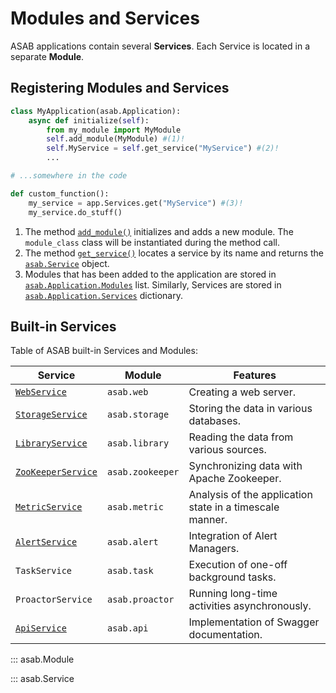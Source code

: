 # Modules and Services

ASAB applications contain several **Services**. Each Service is located in a separate **Module**.


## Registering Modules and Services

``` python
class MyApplication(asab.Application):
	async def initialize(self):
		from my_module import MyModule
		self.add_module(MyModule) #(1)!
		self.MyService = self.get_service("MyService") #(2)!
		...

# ...somewhere in the code

def custom_function():
	my_service = app.Services.get("MyService") #(3)!
	my_service.do_stuff()
```

1. The method [`add_module()`](/reference/application/reference/#asab.Application.add_module) initializes and adds a new module.
The `module_class` class will be instantiated during the method call.
2. The method [`get_service()`](reference/application/reference/#asab.Application.get_service) locates a service by its name and returns the [`asab.Service`](#asab.Service) object.
3. Modules that has been added to the application are stored in [`asab.Application.Modules`](/reference/application/reference/#asab.application.Application.Modules) list. Similarly, Services are stored in [`asab.Application.Services`](/reference/application/reference/#asab.Application.Services) dictionary.


## Built-in Services

Table of ASAB built-in Services and Modules:

| Service | Module | Features |
| --- | --- | --- |
| [`WebService`](/reference/web/web-server) | `asab.web` | Creating a web server. |
| [`StorageService`](/reference/storage/reference) | `asab.storage` | Storing the data in various databases. |
| [`LibraryService`](/reference/library/reference) | `asab.library` | Reading the data from various sources. |
| [`ZooKeeperService`](/reference/zookeeper/reference) | `asab.zookeeper` | Synchronizing data with Apache Zookeeper. |
| [`MetricService`](/reference/metrics/reference) | `asab.metric` | Analysis of the application state in a timescale manner.|
| [`AlertService`](/reference/alert/reference) | `asab.alert` | Integration of Alert Managers. |
| `TaskService`| `asab.task`| Execution of one-off background tasks. |
| `ProactorService` | `asab.proactor` | Running long-time activities asynchronously. |
| [`ApiService`](/reference/web/rest*_api_docs) | `asab.api` | Implementation of Swagger documentation. |


::: asab.Module

::: asab.Service
